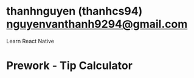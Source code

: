 # thanhnguyen (thanhcs94) nguyenvanthanh9294@gmail.com
Learn React Native
# Prework - Tip Calculator
